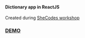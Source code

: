 #### Dictionary app in ReactJS
Created during [SheCodes workshop](https://www.shecodes.io)

### [DEMO](https://dictionary-new.netlify.app/)

